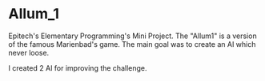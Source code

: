 # Allum_1
Epitech's Elementary Programming's Mini Project. The "Allum1" is a version of the famous Marienbad's game. The main goal was to create an AI which never loose.

I created 2 AI for improving the challenge.
